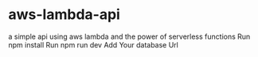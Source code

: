 # aws-lambda-api
a simple api using aws lambda and the power of serverless functions
Run npm install
Run npm run dev
Add Your database Url
